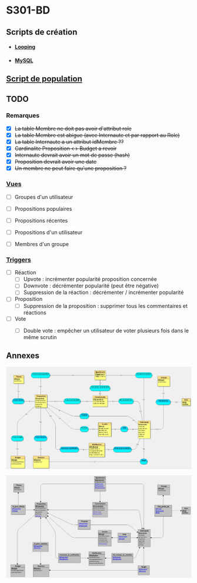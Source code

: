 # S301-BD

## Scripts de création

- #### [Looping](./MEA-SR.txt)
- #### [MySQL](./creation.sql)

## [Script de population](./population.sql)

## TODO

### Remarques

- [x] ~~La table Membre ne doit pas avoir d'attribut role~~
- [x] ~~La table Membre est abigue (avec Internaute et par rapport au Role)~~
- [x] ~~La table Internaute a un attribut idMembre ??~~
- [x] ~~Cardinalite Proposition <-> Budget a revoir~~
- [x] ~~Internaute devrait avoir un mot de passe (hash)~~
- [x] ~~Proposition devrait avoir une date~~
- [x] ~~Un membre ne peut faire qu'une proposition ?~~

### [Vues](./vues.sql)

- [ ] Groupes d'un utilisateur
- [ ] Propositions populaires
- [ ] Propositions récentes
- [ ] Propositions d'un utilisateur
- [ ] Membres d'un groupe


### [Triggers](./triggers.sql)

- [ ] Réaction
  - [ ] Upvote : incrémenter popularité proposition concernée
  - [ ] Downvote : décrémenter popularité (peut être négative)
  - [ ] Suppression de la réaction : décrémenter / incrémenter popularité
- [ ] Proposition
  - [ ] Suppression de la proposition : supprimer tous les commentaires et réactions
- [ ] Vote
  - [ ] Double vote : empêcher un utilisateur de voter plusieurs fois dans le même scrutin


## Annexes

![MCD](./MEA.jpg)

![SR](./SR.jpg)
